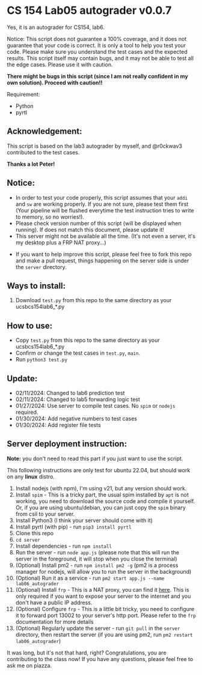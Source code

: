 # CS 154 Lab05 autograder v0.0.7
Yes, it is an autograder for CS154, lab6.

Notice: This script does not guarantee a 100% coverage, and it does not guarantee that your code is correct. It is only a tool to help you test your code. Please make sure you understand the test cases and the expected results. This script itself may contain bugs, and it may not be able to test all the edge cases. Please use it with caution.

**There might be bugs in this script (since I am not really confident in my own solution). Proceed with caution!!**

Requirement:
- Python
- pyrtl
  
## Acknowledgement:
This script is based on the lab3 autograder by myself, and @r0ckwav3 contributed to the test cases.

**Thanks a lot Peter!**

## Notice:
- In order to test your code properly, this script assumes that your `addi` and `sw` are working properly. If you are not sure, please test them first (Your pipeline will be flushed everytime the test instruction tries to write to memory, so no worries!).
- Please check version number of this script (will be displayed when running). If does not match this document, please update it!
- This server might not be available all the time. (It's not even a server, it's my desktop plus a FRP NAT proxy...)
<!-- - If you found any bugs, please feel free to use the issue tracker on github to report it or just post it on piazza under [this post](https://piazza.com/class/lr49arnlyiq1kg/post/45) as a follow up. -->
- If you want to help improve this script, please feel free to fork this repo and make a pull request, things happening on the server side is under the `server` directory.

## Ways to install:
1. Download `test.py` from this repo to the same directory as your ucsbcs154lab6_*.py
<!-- 2. Copy from csil: `/cs/student/tianleyu/public/test.py`
   1. You can run `cp /cs/student/tianleyu/public/test.py .` in your lab3 directory to get it -->

## How to use:
- Copy `test.py` from this repo to the same directory as your ucsbcs154lab6_*.py
- Confirm or change the test cases in `test.py`, `main`.
- Run `python3 test.py`

## Update:
- 02/11/2024: Changed to lab6 prediction test
- 02/11/2024: Changed to lab5 forwarding logic test
- 01/27/2024: Use server to compile test cases. No `spim` or `nodejs` required.
- 01/30/2024: Add negative numbers to test cases
- 01/30/2024: Add register file tests

<!-- ## Special thanks to:
- @r0ckwav3 - provided static test cases on piazza
- @r0ckwav3 - suggested to remove requests package to avoid missing dependency
- @r0ckwav3 - suggested to use register file to test -->

## Server deployment instruction:
**Note:** you don't need to read this part if you just want to use the script.

This following instructions are only test for ubuntu 22.04, but should work on any **linux** distro.
1. Install nodejs (with npm), I'm using v21, but any version should work.
2. Install `spim` - This is a tricky part, the usual spim installed by `apt` is not working, you need to download the source code and compile it yourself. Or, if you are using ubuntu/debian, you can just copy the `spim` binary from csil to your server.
3. Install Python3 (I think your server should come with it)
4. Install pyrtl (with pip) - run `pip3 install pyrtl`
5. Clone this repo
6. `cd server`
7. Install dependencies - run `npm install`
8. Run the server - run `node app.js` (please note that this will run the server in the foreground, it will stop when you close the terminal)
9. (Optional) Install pm2 - run `npm install pm2 -g` (pm2 is a process manager for nodejs, will allow you to run the server in the background)
10. (Optional) Run it as a service - run `pm2 start app.js --name lab06_autograder`
11. (Optional) Install `frp` - This is a NAT proxy, you can find it [here](https://github.com/fatedier/frp). This is only required if you want to expose your server to the internet and you don't have a public IP address.
12. (Optional) Configure `frp` - This is a little bit tricky, you need to configure it to forward port 13002 to your server's http port. Please refer to the `frp` documentation for more details
13. (Optional) Regularly update the server - run `git pull` in the `server` directory, then restart the server (if you are using pm2, run `pm2 restart lab06_autograder`)

It was long, but it's not that hard, right? Congratulations, you are contributing to the class now!
If you have any questions, please feel free to ask me on piazza.